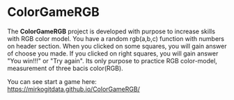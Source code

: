 # ColorGameRGB

<p>The <b>ColorGameRGB</b> project is developed with purpose to increase skills with
RGB color model. You have a random rgb(a,b,c) function with numbers on header section.
When you clicked on some squares, you will gain answer of choose you made.
If you clicked on right squares, you will gain answer "You win!!!" or "Try again".
Its only purpose to practice RGB color-model, measurement of three bacis color(RGB).</p>
<p>You can see start a game here:  <a href="https://mirkogitdata.github.io/ColorGameRGB/"  target="_blank">https://mirkogitdata.github.io/ColorGameRGB/</a></p>
